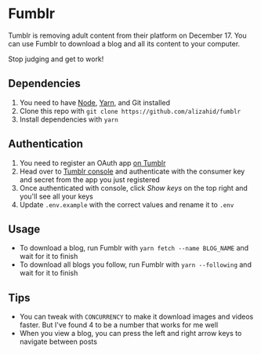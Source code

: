 # Fumblr

Tumblr is removing adult content from their platform on December 17. You can use Fumblr to download a blog and all its content to your computer.

Stop judging and get to work!

## Dependencies

1. You need to have [Node](https://nodejs.org/en/), [Yarn](https://yarnpkg.com/lang/en/), and Git installed
2. Clone this repo with `git clone https://github.com/alizahid/fumblr`
3. Install dependencies with `yarn`

## Authentication

1. You need to register an OAuth app [on Tumblr](https://www.tumblr.com/oauth/apps)
2. Head over to [Tumblr console](https://api.tumblr.com/console) and authenticate with the consumer key and secret from the app you just registered
3. Once authenticated with console, click _Show keys_ on the top right and you'll see all your keys
4. Update `.env.example` with the correct values and rename it to `.env`

## Usage

- To download a blog, run Fumblr with `yarn fetch --name BLOG_NAME` and wait for it to finish
- To download all blogs you follow, run Fumblr with `yarn --following` and wait for it to finish

## Tips

- You can tweak with `CONCURRENCY` to make it download images and videos faster. But I've found 4 to be a number that works for me well
- When you view a blog, you can press the left and right arrow keys to navigate between posts
